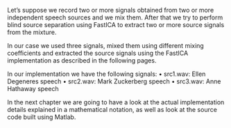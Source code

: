 Let’s suppose we record two or more signals obtained from two or more independent speech sources and we mix them. After that we try to perform blind source separation using FastICA to extract two or more source signals from the mixture.

In our case we used three signals, mixed them using different mixing coefficients and extracted the source signals using the FastICA implementation as described in the following pages.

In our implementation we have the following signals:
• src1.wav: Ellen Degeneres speech
• src2.wav: Mark Zuckerberg speech
• src3.wav: Anne Hathaway speech

In the next chapter we are going to have a look at the actual implementation details explained in a mathematical notation, as well as look at the source code built using Matlab.

